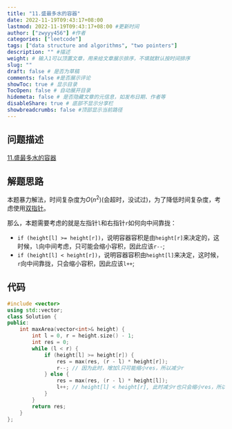 ```yaml
---
title: "11.盛最多水的容器"
date: 2022-11-19T09:43:17+08:00
lastmod: 2022-11-19T09:43:17+08:00 #更新时间
author: ["zwyyy456"] #作者
categories: ["leetcode"]
tags: ["data structure and algorithms", "two pointers"]
description: "" #描述
weight: # 输入1可以顶置文章，用来给文章展示排序，不填就默认按时间排序
slug: ""
draft: false # 是否为草稿
comments: false #是否展示评论
showToc: true # 显示目录
TocOpen: false # 自动展开目录
hidemeta: false # 是否隐藏文章的元信息，如发布日期、作者等
disableShare: true # 底部不显示分享栏
showbreadcrumbs: false #顶部显示当前路径
---
```

## 问题描述
[11.盛最多水的容器](https://leetcode.cn/problems/container-with-most-water/)

## 解题思路
本题暴力解法，时间复杂度为$O(n^2)$(会超时，没试过)，为了降低时间复杂度，考虑使用[双指针](https://zwyyy456.vercel.app/zh/posts/tech/two-pointers)。

那么，本题需要考虑的就是左指针`l`和右指针`r`如何向中间靠拢：
- `if (height[l] >= height[r])`，说明容器容积是由`height[r]`来决定的，这时候，`l`向中间考虑，只可能会缩小容积，因此应该`r--`;
- `if (height[l] < height[r])`，说明容器容积由`height[l]`来决定，这时候，`r`向中间靠拢，只会缩小容积，因此应该`l++`;

## 代码
```cpp
#include <vector>
using std::vector;
class Solution {
public:
    int maxArea(vector<int>& height) {
        int l = 0, r = height.size() - 1;
        int res = 0;
        while (l < r) {
            if (height[l] >= height[r]) {
                res = max(res, (r - l) * height[r]);
                r--; // 因为此时，增加l只可能缩小res，所以减少r
            } else {
                res = max(res, (r - l) * height[l]);
                l++; // height[l] < height[r], 此时减少r也只会缩小res，所以增加l
            }
        }
        return res;
    }
};
```

